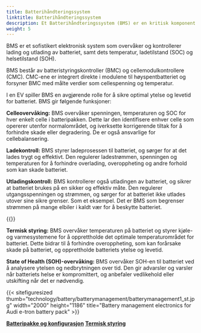 ```yaml
---
title: Batterihåndteringssystem
linktitle: Batterihåndteringssystem
description: Et Batterihåndteringssystem (BMS) er en kritisk komponent i et elektrisk kjøretøy (EV) som er ansvarlig for å administrere ytelsen, helsen og sikkerheten til batteriet.
weight: 5
---
```

<!-- markdownlint-disable MD033 -->
BMS er et sofistikert elektronisk system som overvåker og kontrollerer lading og utlading av batteriet, samt dets temperatur, ladetilstand (SOC) og helsetilstand (SOH).

BMS består av batteristyringskontroller (BMC) og cellemodulkontrollere (CMC).
CMC-ene er integrert direkte i modulene til høyspentbatteriet og forsyner BMC med målte verdier som cellespenning og temperatur.

I en EV spiller BMS en avgjørende rolle for å sikre optimal ytelse og levetid for batteriet. BMS gir følgende funksjoner:

**Celleovervåking:** BMS overvåker spenningen, temperaturen og SOC for hver enkelt celle i batteripakken. Dette lar den identifisere enhver celle som opererer utenfor normalområdet, og iverksette korrigerende tiltak for å forhindre skade eller degradering. De er også ansvarlige for cellebalansering.

**Ladekontroll:** BMS styrer ladeprosessen til batteriet, og sørger for at det lades trygt og effektivt. Den regulerer ladestrømmen, spenningen og temperaturen for å forhindre overlading, overoppheting og andre forhold som kan skade batteriet.

**Utladingskontroll:** BMS kontrollerer også utladingen av batteriet, og sikrer at batteriet brukes på en sikker og effektiv måte. Den regulerer utgangsspenningen og strømmen, og sørger for at batteriet ikke utlades utover sine sikre grenser. Som et eksempel. Det er BMS som begrenser strømmen på mange elbiler i kaldt vær for å beskytte batteriet.

{{<evkxdisplayaddarticle />}}

**Termisk styring:** BMS overvåker temperaturen på batteriet og styrer kjøle- og varmesystemene for å opprettholde det optimale temperaturområdet for batteriet. Dette bidrar til å forhindre overoppheting, som kan forårsake skade på batteriet, og opprettholde batteriets ytelse og levetid.

**State of Health (SOH)-overvåking:** BMS overvåker SOH-en til batteriet ved å analysere ytelsen og nedbrytningen over tid. Den gir advarsler og varsler når batteriets helse er kompromittert, og anbefaler vedlikehold eller utskifting når det er nødvendig.

{{< sitefiguresized thumb="technology/battery/batterymanagement/batterymanagement1_st.jpg" width="2000" height="1186" title="Battery management electronics for Audi e-tron battery pack" >}}

<div class="mt-3 mb-3">
    <a href="../batterypack/" class="text-decoration-none text-black"><strong><i class="bi-arrow-left"></i> Batteripakke og konfigurasjon</strong></a>
    <a href="../thermalmanagement/" class="text-decoration-none text-black float-end"><strong>Termisk styring <i class="bi-arrow-right"></i></strong></a>
</div>